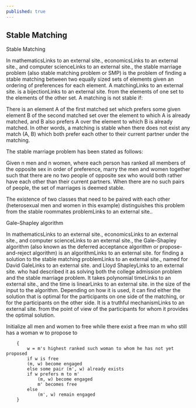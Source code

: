 ```yaml
---
published: true
---
```


## Stable Matching

Stable Matching

In mathematicsLinks to an external site., economicsLinks to an external site., and computer scienceLinks to an external site., the stable marriage problem (also stable matching problem or SMP) is the problem of finding a stable matching between two equally sized sets of elements given an ordering of preferences for each element. A matchingLinks to an external site. is a bijectionLinks to an external site. from the elements of one set to the elements of the other set. A matching is not stable if:

There is an element A of the first matched set which prefers some given element B of the second matched set over the element to which A is already matched, and
B also prefers A over the element to which B is already matched.
In other words, a matching is stable when there does not exist any match (A, B) which both prefer each other to their current partner under the matching.

The stable marriage problem has been stated as follows:

Given n men and n women, where each person has ranked all members of the opposite sex in order of preference, marry the men and women together such that there are no two people of opposite sex who would both rather have each other than their current partners. When there are no such pairs of people, the set of marriages is deemed stable.

The existence of two classes that need to be paired with each other (heterosexual men and women in this example) distinguishes this problem from the stable roommates problemLinks to an external site..

 

Gale–Shapley algorithm
 

In mathematicsLinks to an external site., economicsLinks to an external site., and computer scienceLinks to an external site., the Gale–Shapley algorithm (also known as the deferred acceptance algorithm or propose-and-reject algorithm) is an algorithmLinks to an external site. for finding a solution to the stable matching problemLinks to an external site., named for David GaleLinks to an external site. and Lloyd ShapleyLinks to an external site. who had described it as solving both the college admission problem and the stable marriage problem. It takes polynomial timeLinks to an external site., and the time is linearLinks to an external site. in the size of the input to the algorithm. Depending on how it is used, it can find either the solution that is optimal for the participants on one side of the matching, or for the participants on the other side. It is a truthful mechanismLinks to an external site. from the point of view of the participants for whom it provides the optimal solution.

 

Initialize all men and women to free
while there exist a free man m who still has a woman w to propose to 

        {
            w = m's highest ranked such woman to whom he has not yet proposed
            if w is free
            (m, w) become engaged
            else some pair (m', w) already exists
            if w prefers m to m'
                (m, w) become engaged
                m' becomes free
            else
                (m', w) remain engaged    
        }
        


